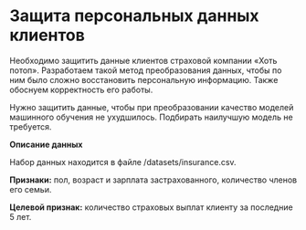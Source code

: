 # **Защита персональных данных клиентов**

Необходимо защитить данные клиентов страховой компании «Хоть потоп». Разработаем такой метод преобразования данных, чтобы по ним было сложно восстановить персональную информацию. Также обоснуем корректность его работы.

Нужно защитить данные, чтобы при преобразовании качество моделей машинного обучения не ухудшилось. Подбирать наилучшую модель не требуется.

**Описание данных**

Набор данных находится в файле /datasets/insurance.csv. 

**Признаки:** пол, возраст и зарплата застрахованного, количество членов его семьи.

**Целевой признак:** количество страховых выплат клиенту за последние 5 лет.